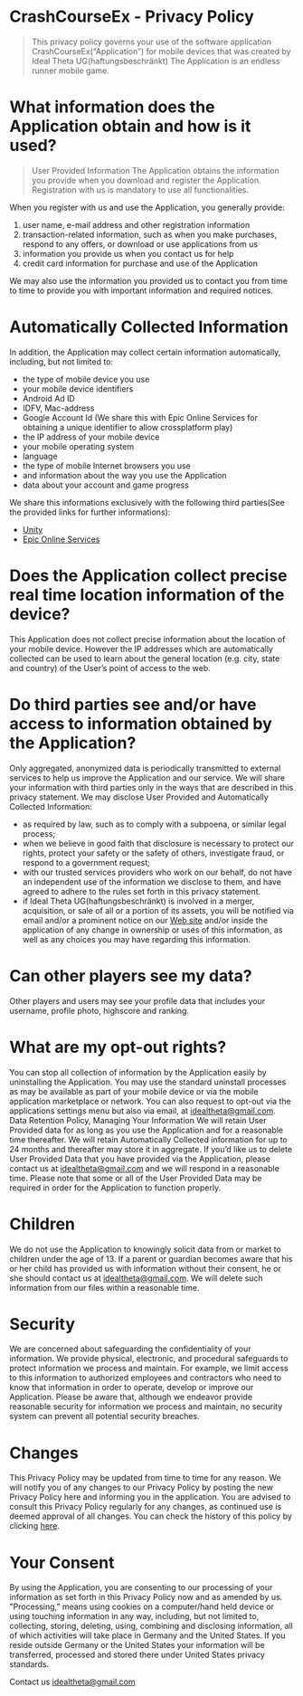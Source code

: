 # CrashCourseEx - Privacy Policy

> This privacy policy governs your use of the software application CrashCourseEx(“Application”) for mobile devices that was created by Ideal Theta UG(haftungsbeschränkt) The Application is an endless runner mobile game. 
 
# What information does the Application obtain and how is it used?
> User Provided Information 
The Application obtains the information you provide when you download and register the Application. Registration with us is mandatory to use all functionalities.
 
When you register with us and use the Application, you generally provide: 
  1. user name, e-mail address and other registration information
  2. transaction-related information, such as when you make purchases, respond to any offers, or download or use applications from us
  3. information you provide us when you contact us for help
  4. credit card information for purchase and use of the Application
  
We may also use the information you provided us to contact you from time to time to provide you with important information and required notices.

 # Automatically Collected Information 
In addition, the Application may collect certain information automatically, including, but not limited to:
 - the type of mobile device you use 
 - your mobile device identifiers
 - Android Ad ID
 - IDFV, Mac-address
 - Google Account Id (We share this with Epic Online Services for obtaining a unique identifier to allow crossplatform play)
 - the IP address of your mobile device
 - your mobile operating system 
 - language
 - the type of mobile Internet browsers you use
 - and information about the way you use the Application
 - data about your account and game progress
 
We share this informations exclusively with the following third parties(See the provided links for further informations):
  - [Unity](https://unity3d.com/legal/privacy-policy)
  - [Epic Online Services](https://www.epicgames.com/privacypolicy) 
 
# Does the Application collect precise real time location information of the device?
This Application does not collect precise information about the location of your mobile device. 
However the IP addresses which are automatically collected can be used to learn about the general location (e.g. city, state and country) of the User’s point of access to the web.
 
# Do third parties see and/or have access to information obtained by the Application?
Only aggregated, anonymized data is periodically transmitted to external services to help us improve the Application and our service. We will share your information with third parties only in the ways that are described in this privacy statement.
We may disclose User Provided and Automatically Collected Information:
  -	as required by law, such as to comply with a subpoena, or similar legal process;
  -	when we believe in good faith that disclosure is necessary to protect our rights, protect your safety or the safety of others, investigate fraud, or respond to a government request;
  -	with our trusted services providers who work on our behalf, do not have an independent use of the information we disclose to them, and have agreed to adhere to the rules set forth in this privacy statement.
  -	if Ideal Theta UG(haftungsbeschränkt) is involved in a merger, acquisition, or sale of all or a portion of its assets, you will be notified via email and/or a prominent notice on our [Web site](https://github.com/IdealTheta/Policies/blob/main/Notifications.md) and/or inside the application of any change in ownership or uses of this information, as well as any choices you may have regarding this information.

# Can other players see my data?
Other players and users may see your profile data that includes your username, profile photo, highscore and ranking.
 
# What are my opt-out rights?
You can stop all collection of information by the Application easily by uninstalling the Application. You may use the standard uninstall processes as may be available as part of your mobile device or via the mobile application marketplace or network. You can also request to opt-out via the applications settings menu but also via email, at idealtheta@gmail.com. 
Data Retention Policy, Managing Your Information
We will retain User Provided data for as long as you use the Application and for a reasonable time thereafter. We will retain Automatically Collected information for up to 24 months and thereafter may store it in aggregate. If you’d like us to delete User Provided Data that you have provided via the Application, please contact us at idealtheta@gmail.com and we will respond in a reasonable time. Please note that some or all of the User Provided Data may be required in order for the Application to function properly.
 
# Children
We do not use the Application to knowingly solicit data from or market to children under the age of 13. If a parent or guardian becomes aware that his or her child has provided us with information without their consent, he or she should contact us at idealtheta@gmail.com. We will delete such information from our files within a reasonable time.
 
# Security
We are concerned about safeguarding the confidentiality of your information. We provide physical, electronic, and procedural safeguards to protect information we process and maintain. For example, we limit access to this information to authorized employees and contractors who need to know that information in order to operate, develop or improve our Application. Please be aware that, although we endeavor provide reasonable security for information we process and maintain, no security system can prevent all potential security breaches.
 
# Changes
This Privacy Policy may be updated from time to time for any reason. We will notify you of any changes to our Privacy Policy by posting the new Privacy Policy here and informing you in the application. You are advised to consult this Privacy Policy regularly for any changes, as continued use is deemed approval of all changes. You can check the history of this policy by clicking [here](https://github.com/IdealTheta/Policies/edit/main/Privacy_Policy.md).
 
# Your Consent
By using the Application, you are consenting to our processing of your information as set forth in this Privacy Policy now and as amended by us. "Processing,” means using cookies on a computer/hand held device or using touching information in any way, including, but not limited to, collecting, storing, deleting, using, combining and disclosing information, all of which activities will take place in Germany and the United States. If you reside outside Germany or the United States your information will be transferred, processed and stored there under United States privacy standards. 
 
Contact us
idealtheta@gmail.com
